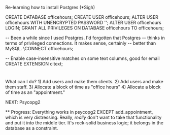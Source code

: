 Re-learning how to install Postgres (*Sigh)

CREATE DATABASE officehours;
CREATE USER officehours;
ALTER USER officehours WITH UNENCRYPTED PASSWORD '<password>';
ALTER USER officehours LOGIN;
GRANT ALL PRIVILEGES ON DATABASE officehours TO officehours;

-- Been a while since I used Postgres.  I'd forgotten that Postgres
-- thinks in terms of privileged connections.  It makes sense, certainly
-- better than MySQL.
\CONNECT officehours;

-- Enable case-insensitive matches on some text columns, good for email
CREATE EXTENSION citext; 

#

What can I do?
    1) Add users and make them clients.
    2) Add users and make them staff.
    3) Allocate a block of time as "office hours"
    4) Allocate a block of time as an "appointment."

NEXT: Psycopg2

** Progress: Everything works in psycopg2 EXCEPT add_appointment, which
is very distressing.  Really, _really_ don't want to take that
functionality and put it into the middle tier.  It's rock-solid business
logic; it belongs in the database as a constraint.
